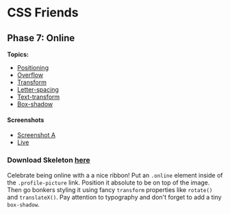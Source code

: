 # CSS Friends

## Phase 7: Online

**Topics:** 

- [Positioning][t-positioning]
- [Overflow][t-overflow]
- [Transform][t-transform]
- [Letter-spacing][t-letter-spacing]
- [Text-transform][t-text-transform]
- [Box-shadow][t-box-shadow]

#### Screenshots
- [Screenshot A][ss-07-a]
- [Live][live-07]

### Download Skeleton [here](https://assets.aaonline.io/fullstack/html-css/projects/micro-projects/css-friends/css-friends-07/skeleton.zip)

Celebrate being online with a a nice ribbon! Put an `.online` element
inside of the `.profile-picture` link. Position it absolute to be on top
of the image. Then go bonkers styling it using fancy `transform`
properties like `rotate()` and `translateX()`. Pay attention to
typography and don't forget to add a tiny `box-shadow`.

[ss-07-a]: http://assets.aaonline.io/fullstack/html-css/micro-projects/css-friends/docs/screenshots/07-online-a.png
[live-07]: http://appacademy.github.io/css-friends/solution/07-online.html

[t-transform]: https://developer.mozilla.org/en-US/docs/Web/CSS/transform
[t-letter-spacing]: https://developer.mozilla.org/en-US/docs/Web/CSS/letter-spacing
[t-text-transform]: https://developer.mozilla.org/en-US/docs/Web/CSS/text-transform
[t-box-shadow]: https://developer.mozilla.org/en-US/docs/Web/CSS/box-shadow

[t-positioning]: https://www.w3schools.com/css/css_positioning.asp
[t-overflow]: https://developer.mozilla.org/en-US/docs/Web/CSS/overflow

